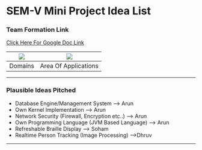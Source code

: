 # SEM-V Mini Project Idea List

### Team Formation Link

[Click Here For Google Doc Link](https://docs.google.com/forms/d/e/1FAIpQLSeGmwj6BVF4a-v7cXLa4Bps0l5riDJH3d3XW8c22U8-ydUjWA/viewform?usp=sf_link)

| ![](https://i.imgur.com/0fq8e05.png)|![](https://i.imgur.com/CoeIx5N.png)|
| -------- | -------- |
| Domains   | Area Of Applications  | 

---

### Plausible Ideas Pitched

* Database Engine/Management System --> Arun
* Own Kernel Implementation --> Arun
* Network Security (Firewall, Encryption etc..) --> Arun
* Own Programming Language (JVM Based Language) --> Arun
* Refreshable Braille Display --> Soham 
* Realtime Person Tracking (Image Processing) -->Dhruv


---
